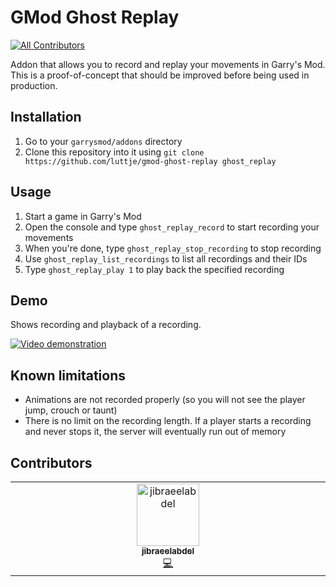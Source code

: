 # GMod Ghost Replay

[![All Contributors](https://img.shields.io/github/all-contributors/luttje/gmod-ghost-replay?color=ee8449&style=flat-square)](#contributors)

Addon that allows you to record and replay your movements in Garry's Mod. This is a proof-of-concept that should be improved before being used in production.

## Installation

1. Go to your `garrysmod/addons` directory
2. Clone this repository into it using `git clone https://github.com/luttje/gmod-ghost-replay ghost_replay`

## Usage

1. Start a game in Garry's Mod
2. Open the console and type `ghost_replay_record` to start recording your movements
3. When you're done, type `ghost_replay_stop_recording` to stop recording
4. Use `ghost_replay_list_recordings` to list all recordings and their IDs
5. Type `ghost_replay_play 1` to play back the specified recording

## Demo

Shows recording and playback of a recording.

[![Video demonstration](.github/demo.gif)](.github/demo.gif)

## Known limitations

- Animations are not recorded properly (so you will not see the player jump, crouch or taunt)
- There is no limit on the recording length. If a player starts a recording and never stops it, the server will eventually run out of memory

## Contributors

<!-- ALL-CONTRIBUTORS-LIST:START - Do not remove or modify this section -->
<!-- prettier-ignore-start -->
<!-- markdownlint-disable -->
<table>
  <tbody>
    <tr>
      <td align="center" valign="top" width="14.28%"><a href="https://github.com/jibraeelabdel"><img src="https://avatars.githubusercontent.com/u/78187414?v=4?s=100" width="100px;" alt="jibraeelabdel"/><br /><sub><b>jibraeelabdel</b></sub></a><br /><a href="#code-jibraeelabdel" title="Code">💻</a></td>
    </tr>
  </tbody>
</table>

<!-- markdownlint-restore -->
<!-- prettier-ignore-end -->

<!-- ALL-CONTRIBUTORS-LIST:END -->
